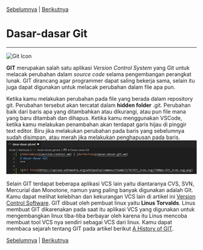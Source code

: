 [Sebelumnya](version-control.md) | [Berikutnya](instalasi-git.md)
# Dasar-dasar Git
***

![Git Icon](https://git-scm.com/images/logos/downloads/Git-Icon-1788C.png)

**GIT** merupakan salah satu aplikasi *Version Control System* yang Git untuk melacak perubahan dalam *source code* selama pengembangan perangkat lunak. GIT dirancang agar programmer dapat saling bekerja sama, selain itu juga dapat digunakan untuk melacak perubahan dalam file apa pun. 

Ketika kamu melakukan perubahan pada file yang berada dalam repository git. Perubahan tersebut akan tercatat dalam **hidden folder** .git. Perubahan baik dari baris apa yang ditambahkan atau dikurangi, atau pun file mana yang baru ditambah dan dihapus. Ketika kamu menggunakan VSCode, ketika kamu melakukan penambahan akan terdapat garis hijau di pinggir text editor. Biru jika melakukan perubahan pada baris yang sebelumnya sudah disimpan, atau merah jika melakukan penghapusan pada baris.
![Git Icon](../../images/1.jpg)

Selain GIT terdapat beberapa aplikasi VCS lain yaitu diantaranya CVS, SVN, Mercurial dan Monotone, namun yang paling banyak digunakan adalah GIt. Kamu dapat melihat kelebihan dan kekurangan VCS lain di artikel ini [Version Control Software](https://www.softwaretestinghelp.com/version-control-software/). GIT dibuat oleh pembuat linux yaitu **Linus Torvalds**. Linus membuat GIT dikarenakan pada saat itu aplikasi VCS yang digunakan untuk mengembangkan linux tiba-tiba berbayar oleh karena itu Linus mencoba membuat tool VCS nya sendiri sebagai VCS dari linux. Kamu dapat membaca sejarah tentang GIT pada artikel berikut [A History of GIT](https://git-scm.com/book/en/v2/Getting-Started-A-Short-History-of-Git).

[Sebelumnya](version-control.md) | [Berikutnya](instalasi-git.md)